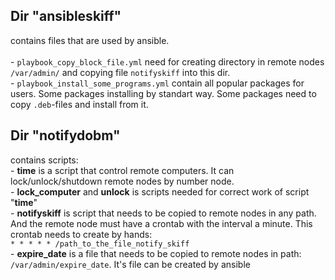 <H2>Dir "ansibleskiff"</H2>
contains files that are used by ansible.<br>
<br>- <code>playbook_copy_block_file.yml</code> need for creating directory in remote nodes <code>/var/admin/</code> and copying file <code>notifyskiff</code> into this dir.
<br>- <code>playbook_install_some_programs.yml</code> contain all popular packages for users. Some packages installing by standart way. Some packages need to copy <code>.deb</code>-files and install from it.


<H2>Dir "notifydobm"</H2>
contains scripts:
<br>- <b>time</b> is a script that control remote computers. It can lock/unlock/shutdown remote nodes by number node.
<br>- <b>lock_computer</b> and <b>unlock</b> is scripts needed for correct work of script "<b>time</b>"
<br>- <b>notifyskiff</b> is script that needs to be copied to remote nodes in any path. And the remote node must have a crontab with the interval a minute. This crontab needs to create by hands:<br><code>* * * * * /path_to_the_file_notify_skiff</code>
<br>- <b>expire_date</b> is a file that needs to be copied to remote nodes in path: <code>/var/admin/expire_date</code>. It's file can be created by ansible
